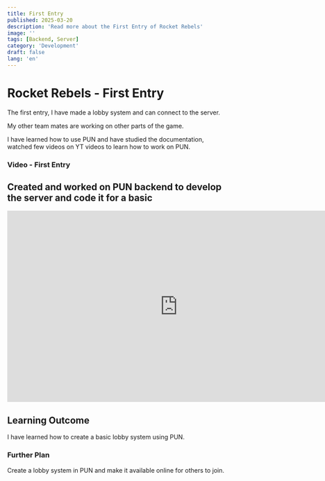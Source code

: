 ```yaml
---
title: First Entry
published: 2025-03-20
description: 'Read more about the First Entry of Rocket Rebels'
image: ''
tags: [Backend, Server]
category: 'Development'
draft: false 
lang: 'en'
---
```


# Rocket Rebels - First Entry

The first entry, I have made a lobby system and can connect to the server.

My other team mates are working on other parts of the game. 

I have learned how to use PUN and have studied the documentation, watched few videos on YT videos to learn how to work on PUN.

### Video - First Entry
Created and worked on PUN backend to develop the server and code it for a basic 
---
<iframe width="784" height="441" src="https://www.youtube.com/embed/eFJmdoOCM30" title="FIrst Entry" frameborder="0" allow="accelerometer; autoplay; clipboard-write; encrypted-media; gyroscope; picture-in-picture; web-share" referrerpolicy="strict-origin-when-cross-origin" allowfullscreen></iframe>

## Learning Outcome
I have learned how to create a basic lobby system using PUN. 

### Further Plan
Create a lobby system in PUN and make it available online for others to join.